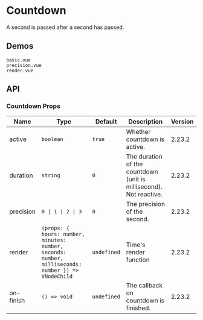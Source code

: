 # Countdown

A second is passed after a second has passed.

## Demos

```demo
basic.vue
precision.vue
render.vue
```

## API

### Countdown Props

| Name | Type | Default | Description | Version |
| --- | --- | --- | --- | --- |
| active | `boolean` | `true` | Whether countdown is active. | 2.23.2 |
| duration | `string` | `0` | The duration of the countdown (unit is millisecond). Not reactive. | 2.23.2 |
| precision | `0 \| 1 \| 2 \| 3` | `0` | The precision of the second. | 2.23.2 |
| render | `(props: { hours: number, minutes: number, seconds: number, milliseconds: number }) => VNodeChild` | `undefined` | Time's render function | 2.23.2 |
| on-finish | `() => void` | `undefined` | The callback on countdown is finished. | 2.23.2 |

